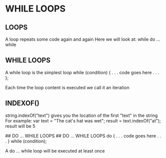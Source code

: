 # WHILE LOOPS #
## LOOPS ##
A loop repeats some code again and again
Here we will look at:
while
do ... while
## WHILE LOOPS ##
A while loop is the simplest loop
while (condition) {
. . . code goes here . . .
};

Each time the loop content is executed
we call it an iteration
## INDEXOF() ##
string.indexOf("text")
gives you the location of the first "text" in the string
For example:
var text = "The cat's hat was wet";
result = text.indexOf("at");
result will be 5

<!doctype html>
<html>
    <head>
        <title>Example of while()</title>
        <script>
            var response, finished;
            finished=false;
            alert("Rossiter is a great name.");
            while (!finished){
                response=prompt("Do you agree?");  
                if (response.indexOf("y")==0)  
                    finished=true; 
            }
        </script>
    </head>
</html>
## DO ... WHILE LOOPS ##
DO ... WHILE LOOPS
do {
. . . code goes here . . .
} while (condition);

A do ... while loop will be executed at least once
<!doctype html>
<html>
    <head>
        <title>Example of do .. while()</title>
        <script>
            var response, finished;
            finished=false;
            alert("Rossiter is a great name.");
            do {
                response=prompt("Do you agree?");  
                if (response.indexOf("y")==0)  
                    finished=true; 
            } while (!finished);
        </script>
    </head>
</html>